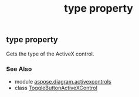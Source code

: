 ﻿---
title: type property
second_title: Aspose.Diagram for Python via .NET API References
description: 
type: docs
weight: 200
url: /python-net/aspose.diagram.activexcontrols/togglebuttonactivexcontrol/type/
is_root: false
---

## type property


Gets the type of the ActiveX control.

### See Also
* module [aspose.diagram.activexcontrols](../../)
* class [ToggleButtonActiveXControl](/diagram/python-net/aspose.diagram.activexcontrols/togglebuttonactivexcontrol)
